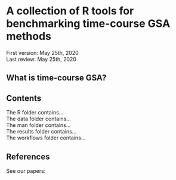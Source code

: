 # A collection of R tools for benchmarking time-course GSA methods
First version: May 25th, 2020<br>
Last review: May 25th, 2020
## What is time-course GSA?
## Contents
The R folder contains...<br>
The data folder contains...<br>
The man folder contains...<br>
The results folder contains...<br>
The workflows folder contains...
## References
See our papers:<br><br>
